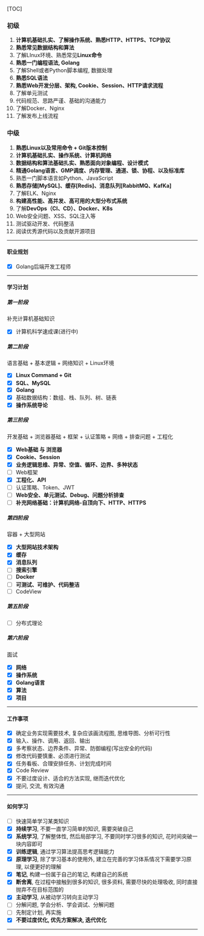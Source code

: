 [TOC]

### 初级

1.  **计算机基础扎实、了解操作系统、熟悉HTTP、HTTPS、TCP协议**
2.  **熟悉常见数据结构和算法**
3.  了解LInux环境、熟悉常见**Linux命令**
3.  **熟悉一门编程语法, Golang**
4.  了解Shell或者Python脚本编程, 数据处理
6.  **熟悉SQL语法**
7.  **熟悉Web开发分层、架构, Cookie、Session、HTTP请求流程**
8.  了解单元测试
9.  代码规范、思路严谨、基础的沟通能力
10.  了解Docker、Nginx
11.  了解发布上线流程

### 中级

1.  **熟悉Linux以及常用命令 + Git版本控制**
2.  **计算机基础扎实、操作系统、计算机网络**
3.  **数据结构和算法基础扎实、熟悉面向对象编程、设计模式**
4.  **精通Golang语言、GMP调度、内存管理、通道、锁、协程、以及标准库**
5.  熟悉一门脚本语言如Python、JavaScript
6.  **熟悉存储[MySQL]、缓存[Redis]、消息队列[RabbitMQ、KafKa]**
7.  了解ELK、Nginx
8.  **构建高性能、高并发、高可用的大型分布式系统**
9.  了解**DevOps（CI、CD）、Docker、K8s**
10.  Web安全问题、XSS、SQL注入等
11.  测试驱动开发、代码整洁
12.  阅读优秀源代码以及贡献开源项目

---

#### 职业规划

- [x] Golang后端开发工程师

---

#### 学习计划

##### 第一阶段

补充计算机基础知识

- [x] 计算机科学速成课(进行中)

##### 第二阶段

语言基础 + 基本逻辑 + 网络知识 + Linux环境

- [x] **Linux Command + Git**
- [x] **SQL、MySQL**
- [x] **Golang**
- [x] 基础数据结构：数组、栈、队列、树、链表
- [x] **操作系统导论**

##### 第三阶段

开发基础 + 浏览器基础 + 框架 + 认证策略 + 网络 + 排查问题 + 工程化

- [x] **Web基础 与 浏览器** 
- [x] **Cookie、Session**
- [x] **业务逻辑思维、异常、空值、循环、边界、多种状态**
- [ ] Web框架
- [x] **工程化、API**
- [ ] 认证策略、Token、JWT
- [ ] **Web安全、单元测试、Debug、问题分析排查**
- [ ] **补充网络基础：计算机网络-自顶向下、HTTP、HTTPS**

##### 第四阶段

容器 + 大型网站

- [x] **大型网站技术架构**
- [x] **缓存**
- [x] **消息队列**
- [ ] **搜索引擎**
- [ ] **Docker**
- [ ] **可测试、可维护、代码整洁**
- [ ] CodeView

##### 第五阶段

- [ ] 分布式理论

##### 第六阶段

面试

- [x] **网络**
- [x] **操作系统**
- [x] **Golang语言**
- [x] **算法**
- [x] **项目**

---

#### 工作事项

- [x] 确定业务实现需要技术, 复杂应该画流程图, 思维导图、分析可行性
- [x] 输入、操作、调用、返回、输出
- [x] 多考察状态、边界条件、异常、防御编程(写出安全的代码)
- [x] 修改代码要慎重、必须进行测试
- [x] 任务看板、合理安排任务、计划完成时间
- [x] Code Review
- [x] 不要过度设计、适合的方法实现, 继而迭代优化
- [x] 提问, 交流, 有效沟通

---

#### 如何学习

- [ ] 快速简单学习某类知识
- [x] **持续学习**, 不要一直学习简单的知识, 需要突破自己
- [x] **系统学习**, 了解整体性, 然后局部学习, 不要同时学习很多的知识, 花时间突破一块内容即可
- [x] **训练逻辑**, 通过学习算法提高思考逻辑能力
- [x] **原理学习**, 除了学习基本的使用外, 建立在完善的学习体系情况下需要学习原理, 以便更好的理解
- [x] **笔记**, 构建一份属于自己的笔记, 构建自己的系统
- [x] **断舍离**, 在过程中接触到很多的知识, 很多资料, 需要尽快的处理吸收, 同时直接抛弃不在目标范围的
- [x] **主动学习**, 从被动学习转向主动学习
- [ ] 分解问题, 学会分析、学会调试、分解问题
- [ ] 先制定计划, 再实施 
- [x] **不要过度优化, 优先方案解决, 迭代优化**

---

